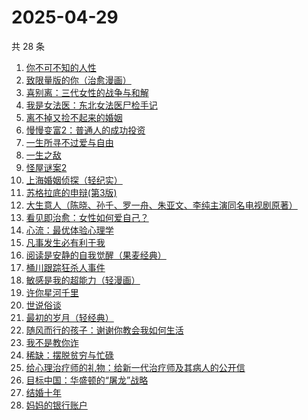 # 2025-04-29

共 28 条

<!-- BEGIN WEREAD -->
<!-- 最后更新时间 2025-04-29 04:25:31 +0800 -->
1. [你不可不知的人性](https://weread.qq.com/web/bookDetail/bbe32320726cb7c7bbe431c)
1. [致限量版的你（治愈漫画）](https://weread.qq.com/web/bookDetail/dcd32fa0813ab9e32g01748c)
1. [喜别离：三代女性的战争与和解](https://weread.qq.com/web/bookDetail/b6d32710813ab9defg011790)
1. [我是女法医：东北女法医尸检手记](https://weread.qq.com/web/bookDetail/d78329c0813ab9d9bg017663)
1. [离不掉又捡不起来的婚姻](https://weread.qq.com/web/bookDetail/97832730813ab9e15g013c2f)
1. [慢慢变富2：普通人的成功投资](https://weread.qq.com/web/bookDetail/30e32e00813ab9e36g01035e)
1. [一生所寻不过爱与自由](https://weread.qq.com/web/bookDetail/a7332ed0813ab9dfag0106c8)
1. [一生之敌](https://weread.qq.com/web/bookDetail/96232f70813ab9596g010e94)
1. [怪屋谜案2](https://weread.qq.com/web/bookDetail/f3632570813ab9e44g0165ac)
1. [上海婚姻侦探（轻纪实）](https://weread.qq.com/web/bookDetail/48d32e10813ab9dfcg0123e2)
1. [苏格拉底的申辩(第3版)](https://weread.qq.com/web/bookDetail/b4a322d0813ab84a5g013c2d)
1. [大生意人（陈晓、孙千、罗一舟、朱亚文、李纯主演同名电视剧原著）](https://weread.qq.com/web/bookDetail/fde32af0813ab9ba7g015f43)
1. [看见即治愈：女性如何爱自己？](https://weread.qq.com/web/bookDetail/d6f321e0813ab911bg011896)
1. [心流：最优体验心理学](https://weread.qq.com/web/bookDetail/65e328b05e10e265eb76e03)
1. [凡事发生必有利于我](https://weread.qq.com/web/bookDetail/2cb32e40813ab9e2bg016497)
1. [阅读是安静的自我觉醒（果麦经典）](https://weread.qq.com/web/bookDetail/86e32d10813ab9d9bg0148b5)
1. [桶川跟踪狂杀人事件](https://weread.qq.com/web/bookDetail/63332500724cc5686333355)
1. [敏感是我的超能力（轻漫画）](https://weread.qq.com/web/bookDetail/1ff32fe0813ab9b39g015a8b)
1. [许你星河千里](https://weread.qq.com/web/bookDetail/5ff32df0718d8a435ffcbfd)
1. [世说俗谈](https://weread.qq.com/web/bookDetail/2c732d60813ab7a0eg0195a8)
1. [最初的岁月（轻经典）](https://weread.qq.com/web/bookDetail/ada32050813ab9dfag019850)
1. [随风而行的孩子：谢谢你教会我如何生活](https://weread.qq.com/web/bookDetail/d9132890813ab9c76g011423)
1. [我不是教你诈](https://weread.qq.com/web/bookDetail/14232ed0813ab6d8fg019a70)
1. [稀缺：摆脱贫穷与忙碌](https://weread.qq.com/web/bookDetail/4a432d00813ab73e8g019b1a)
1. [给心理治疗师的礼物：给新一代治疗师及其病人的公开信](https://weread.qq.com/web/bookDetail/afa32f70813ab9defg015f50)
1. [目标中国：华盛顿的“屠龙”战略](https://weread.qq.com/web/bookDetail/b1432810813ab9dfdg016c1f)
1. [结婚十年](https://weread.qq.com/web/bookDetail/48632f10813ab9d9bg0157ca)
1. [妈妈的银行账户](https://weread.qq.com/web/bookDetail/02e32c30813ab943bg011fdd)
<!-- END WEREAD -->